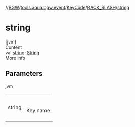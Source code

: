 //[BGW](../../../../index.md)/[tools.aqua.bgw.event](../../index.md)/[KeyCode](../index.md)/[BACK_SLASH](index.md)/[string](string.md)



# string  
[jvm]  
Content  
val [string](string.md): [String](https://kotlinlang.org/api/latest/jvm/stdlib/kotlin/-string/index.html)  
More info  


## Parameters  
  
jvm  
  
| | |
|---|---|
| <a name="tools.aqua.bgw.event/KeyCode.BACK_SLASH/string/#/PointingToDeclaration/"></a>string| <a name="tools.aqua.bgw.event/KeyCode.BACK_SLASH/string/#/PointingToDeclaration/"></a><br><br>Key name<br><br>|
  
  



